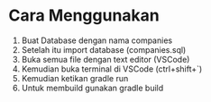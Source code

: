 # Cara Menggunakan
1. Buat Database dengan nama companies
2. Setelah itu import database (companies.sql)
3. Buka semua file dengan text editor (VSCode)
4. Kemudian buka terminal di VSCode (ctrl+shift+`)
5. Kemudian ketikan gradle run
6. Untuk membuild gunakan gradle build
